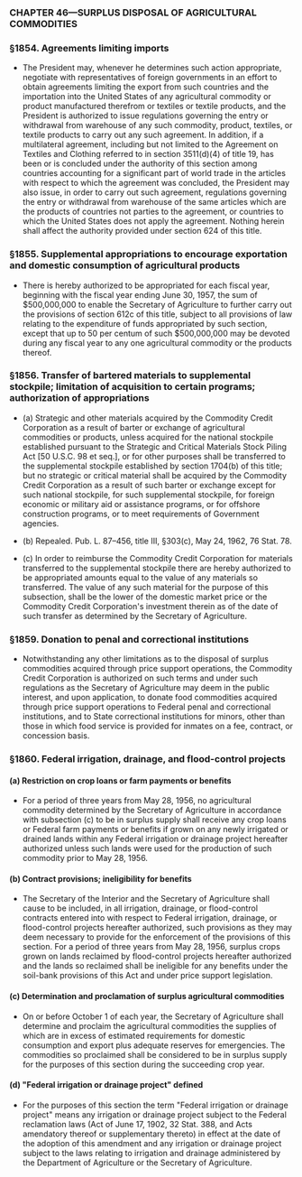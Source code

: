 ### **CHAPTER 46—SURPLUS DISPOSAL OF AGRICULTURAL COMMODITIES**

### §1854. Agreements limiting imports
* The President may, whenever he determines such action appropriate, negotiate with representatives of foreign governments in an effort to obtain agreements limiting the export from such countries and the importation into the United States of any agricultural commodity or product manufactured therefrom or textiles or textile products, and the President is authorized to issue regulations governing the entry or withdrawal from warehouse of any such commodity, product, textiles, or textile products to carry out any such agreement. In addition, if a multilateral agreement, including but not limited to the Agreement on Textiles and Clothing referred to in section 3511(d)(4) of title 19, has been or is concluded under the authority of this section among countries accounting for a significant part of world trade in the articles with respect to which the agreement was concluded, the President may also issue, in order to carry out such agreement, regulations governing the entry or withdrawal from warehouse of the same articles which are the products of countries not parties to the agreement, or countries to which the United States does not apply the agreement. Nothing herein shall affect the authority provided under section 624 of this title.

### §1855. Supplemental appropriations to encourage exportation and domestic consumption of agricultural products
* There is hereby authorized to be appropriated for each fiscal year, beginning with the fiscal year ending June 30, 1957, the sum of $500,000,000 to enable the Secretary of Agriculture to further carry out the provisions of section 612c of this title, subject to all provisions of law relating to the expenditure of funds appropriated by such section, except that up to 50 per centum of such $500,000,000 may be devoted during any fiscal year to any one agricultural commodity or the products thereof.

### §1856. Transfer of bartered materials to supplemental stockpile; limitation of acquisition to certain programs; authorization of appropriations
* (a) Strategic and other materials acquired by the Commodity Credit Corporation as a result of barter or exchange of agricultural commodities or products, unless acquired for the national stockpile established pursuant to the Strategic and Critical Materials Stock Piling Act [50 U.S.C. 98 et seq.], or for other purposes shall be transferred to the supplemental stockpile established by section 1704(b) of this title; but no strategic or critical material shall be acquired by the Commodity Credit Corporation as a result of such barter or exchange except for such national stockpile, for such supplemental stockpile, for foreign economic or military aid or assistance programs, or for offshore construction programs, or to meet requirements of Government agencies.

* (b) Repealed. Pub. L. 87–456, title III, §303(c), May 24, 1962, 76 Stat. 78.

* (c) In order to reimburse the Commodity Credit Corporation for materials transferred to the supplemental stockpile there are hereby authorized to be appropriated amounts equal to the value of any materials so transferred. The value of any such material for the purpose of this subsection, shall be the lower of the domestic market price or the Commodity Credit Corporation's investment therein as of the date of such transfer as determined by the Secretary of Agriculture.

### §1859. Donation to penal and correctional institutions
* Notwithstanding any other limitations as to the disposal of surplus commodities acquired through price support operations, the Commodity Credit Corporation is authorized on such terms and under such regulations as the Secretary of Agriculture may deem in the public interest, and upon application, to donate food commodities acquired through price support operations to Federal penal and correctional institutions, and to State correctional institutions for minors, other than those in which food service is provided for inmates on a fee, contract, or concession basis.

### §1860. Federal irrigation, drainage, and flood-control projects
#### (a) Restriction on crop loans or farm payments or benefits
* For a period of three years from May 28, 1956, no agricultural commodity determined by the Secretary of Agriculture in accordance with subsection (c) to be in surplus supply shall receive any crop loans or Federal farm payments or benefits if grown on any newly irrigated or drained lands within any Federal irrigation or drainage project hereafter authorized unless such lands were used for the production of such commodity prior to May 28, 1956.

#### (b) Contract provisions; ineligibility for benefits
* The Secretary of the Interior and the Secretary of Agriculture shall cause to be included, in all irrigation, drainage, or flood-control contracts entered into with respect to Federal irrigation, drainage, or flood-control projects hereafter authorized, such provisions as they may deem necessary to provide for the enforcement of the provisions of this section. For a period of three years from May 28, 1956, surplus crops grown on lands reclaimed by flood-control projects hereafter authorized and the lands so reclaimed shall be ineligible for any benefits under the soil-bank provisions of this Act and under price support legislation.

#### (c) Determination and proclamation of surplus agricultural commodities
* On or before October 1 of each year, the Secretary of Agriculture shall determine and proclaim the agricultural commodities the supplies of which are in excess of estimated requirements for domestic consumption and export plus adequate reserves for emergencies. The commodities so proclaimed shall be considered to be in surplus supply for the purposes of this section during the succeeding crop year.

#### (d) "Federal irrigation or drainage project" defined
* For the purposes of this section the term "Federal irrigation or drainage project" means any irrigation or drainage project subject to the Federal reclamation laws (Act of June 17, 1902, 32 Stat. 388, and Acts amendatory thereof or supplementary thereto) in effect at the date of the adoption of this amendment and any irrigation or drainage project subject to the laws relating to irrigation and drainage administered by the Department of Agriculture or the Secretary of Agriculture.
